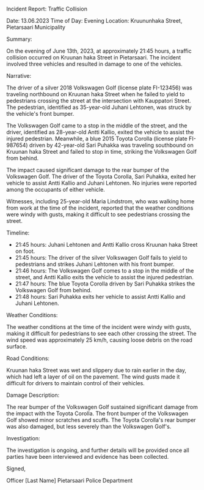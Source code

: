 Incident Report: Traffic Collision

Date: 13.06.2023
Time of Day: Evening
Location: Kruununhaka Street, Pietarsaari Municipality

Summary:

On the evening of June 13th, 2023, at approximately 21:45 hours, a traffic collision occurred on Kruunan haka Street in Pietarsaari. The incident involved three vehicles and resulted in damage to one of the vehicles.

Narrative:

The driver of a silver 2018 Volkswagen Golf (license plate FI-123456) was traveling northbound on Kruunan haka Street when he failed to yield to pedestrians crossing the street at the intersection with Kauppatori Street. The pedestrian, identified as 35-year-old Juhani Lehtonen, was struck by the vehicle's front bumper.

The Volkswagen Golf came to a stop in the middle of the street, and the driver, identified as 28-year-old Antti Kallio, exited the vehicle to assist the injured pedestrian. Meanwhile, a blue 2015 Toyota Corolla (license plate FI-987654) driven by 42-year-old Sari Puhakka was traveling southbound on Kruunan haka Street and failed to stop in time, striking the Volkswagen Golf from behind.

The impact caused significant damage to the rear bumper of the Volkswagen Golf. The driver of the Toyota Corolla, Sari Puhakka, exited her vehicle to assist Antti Kallio and Juhani Lehtonen. No injuries were reported among the occupants of either vehicle.

Witnesses, including 25-year-old Maria Lindstrom, who was walking home from work at the time of the incident, reported that the weather conditions were windy with gusts, making it difficult to see pedestrians crossing the street.

Timeline:

* 21:45 hours: Juhani Lehtonen and Antti Kallio cross Kruunan haka Street on foot.
* 21:45 hours: The driver of the silver Volkswagen Golf fails to yield to pedestrians and strikes Juhani Lehtonen with his front bumper.
* 21:46 hours: The Volkswagen Golf comes to a stop in the middle of the street, and Antti Kallio exits the vehicle to assist the injured pedestrian.
* 21:47 hours: The blue Toyota Corolla driven by Sari Puhakka strikes the Volkswagen Golf from behind.
* 21:48 hours: Sari Puhakka exits her vehicle to assist Antti Kallio and Juhani Lehtonen.

Weather Conditions:

The weather conditions at the time of the incident were windy with gusts, making it difficult for pedestrians to see each other crossing the street. The wind speed was approximately 25 km/h, causing loose debris on the road surface.

Road Conditions:

Kruunan haka Street was wet and slippery due to rain earlier in the day, which had left a layer of oil on the pavement. The wind gusts made it difficult for drivers to maintain control of their vehicles.

Damage Description:

The rear bumper of the Volkswagen Golf sustained significant damage from the impact with the Toyota Corolla. The front bumper of the Volkswagen Golf showed minor scratches and scuffs. The Toyota Corolla's rear bumper was also damaged, but less severely than the Volkswagen Golf's.

Investigation:

The investigation is ongoing, and further details will be provided once all parties have been interviewed and evidence has been collected.

Signed,

Officer [Last Name]
Pietarsaari Police Department